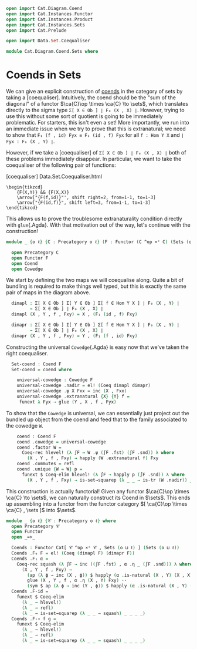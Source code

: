 ```agda
open import Cat.Diagram.Coend
open import Cat.Instances.Functor
open import Cat.Instances.Product
open import Cat.Instances.Sets
open import Cat.Prelude

open import Data.Set.Coequaliser

module Cat.Diagram.Coend.Sets where
```

# Coends in Sets

We can give an explicit construction of [coends] in the category of sets
by taking a [coequaliser]. Intuitively, the coend should be the
"sum of the diagonal" of a functor $\ca{C}\op \times \ca{C} \to \sets$,
which translates directly to the sigma type `Σ[ X ∈ Ob ] ∣ F₀ (X , X) ∣`.
However, trying to use this without some sort of quotient is going to
be immediately problematic. For starters, this isn't even a set!
More importantly, we run into an immediate issue when we try to prove
that this is extranatural; we need to show that
`F₁ (f , id) Fyx ≡ F₁ (id , f) Fyx` for all `f : Hom Y X` and
`∣ Fyx : F₀ (X , Y) ∣`.

[coends]: Cat.Diagram.Coend.html

However, if we take a [coequaliser] of `Σ[ X ∈ Ob ] ∣ F₀ (X , X) ∣` both
of these problems immediately disappear. In particular, we want to take
the coequaliser of the following pair of functions:

[coequaliser] Data.Set.Coequaliser.html

~~~{.quiver}
\begin{tikzcd}
	{F(X,Y)} && {F(X,X)}
	\arrow["{F(f,id)}"', shift right=2, from=1-1, to=1-3]
	\arrow["{F(id,f)}", shift left=3, from=1-1, to=1-3]
\end{tikzcd}
~~~

This allows us to prove the troublesome extranaturality condition
directly with `glue`{.Agda}. With that motivation out of the way, let's
continue with the construction!

```agda
module _ {o ℓ} {C : Precategory o ℓ} (F : Functor (C ^op ×ᶜ C) (Sets (o ⊔ ℓ))) where

  open Precategory C
  open Functor F
  open Coend
  open Cowedge
```

We start by defining the two maps we will coequalise along. Quite a
bit of bundling is required to make things well typed, but this is
exactly the same pair of maps in the diagram above.

```agda
  dimapl : Σ[ X ∈ Ob ] Σ[ Y ∈ Ob ] Σ[ f ∈ Hom Y X ] ∣ F₀ (X , Y) ∣
         → Σ[ X ∈ Ob ] ∣ F₀ (X , X) ∣
  dimapl (X , Y , f , Fxy) = X , (F₁ (id , f) Fxy)

  dimapr : Σ[ X ∈ Ob ] Σ[ Y ∈ Ob ] Σ[ f ∈ Hom Y X ] ∣ F₀ (X , Y) ∣
         → Σ[ X ∈ Ob ] ∣ F₀ (X , X) ∣
  dimapr (X , Y , f , Fxy) = Y , (F₁ (f , id) Fxy)
```

Constructing the universal `Cowedge`{.Agda} is easy now that we've
taken the right coequaliser.

```agda
  Set-coend : Coend F
  Set-coend = coend where

    universal-cowedge : Cowedge F
    universal-cowedge .nadir = el! (Coeq dimapl dimapr)
    universal-cowedge .ψ X Fxx = inc (X , Fxx)
    universal-cowedge .extranatural {X} {Y} f =
     funext λ Fyx → glue (Y , X , f , Fyx)
```

To show that the `Cowedge` is universal, we can essentially just
project out the bundled up object from the coend and feed that
to the family associated to the cowedge `W`.

```agda
    coend : Coend F
    coend .cowedge = universal-cowedge
    coend .factor W =
      Coeq-rec hlevel! (λ ∫F → W .ψ (∫F .fst) (∫F .snd)) λ where
        (X , Y , f , Fxy) → happly (W .extranatural f) Fxy
    coend .commutes = refl
    coend .unique {W = W} p =
      funext $ Coeq-elim hlevel! (λ ∫F → happly p (∫F .snd)) λ where
        (X , Y , f , Fxy) → is-set→squarep (λ _ _ → is-tr (W .nadir)) _ _ _ _
```

This construction is actually functorial! Given any functor
$\ca{C}\op \times \ca{C} \to \sets$, we can naturally construct its
Coend in $\sets$. This ends up assembling into a functor from the
functor category $[ \ca{C}\op \times \ca{C} , \sets ]$ into $\sets$.

```agda
module _ {o ℓ} {𝒞 : Precategory o ℓ} where
  open Precategory 𝒞
  open Functor
  open _=>_

  Coends : Functor Cat[ 𝒞 ^op ×ᶜ 𝒞 , Sets (o ⊔ ℓ) ] (Sets (o ⊔ ℓ))
  Coends .F₀ F = el! (Coeq (dimapl F) (dimapr F))
  Coends .F₁ α =
    Coeq-rec squash (λ ∫F → inc ((∫F .fst) , α .η _ (∫F .snd))) λ where
      (X , Y , f , Fxy) →
        (ap (λ ϕ → inc (X , ϕ)) $ happly (α .is-natural (X , Y) (X , X) (id , f)) Fxy) ··
        glue (X , Y , f , α .η (X , Y) Fxy) ··
        (sym $ ap (λ ϕ → inc (Y , ϕ)) $ happly (α .is-natural (X , Y) (Y , Y) (f , id)) Fxy)
  Coends .F-id =
    funext $ Coeq-elim
      (λ _ → hlevel!)
      (λ _ → refl)
      (λ _ → is-set→squarep (λ _ _ → squash) _ _ _ _)
  Coends .F-∘ f g =
    funext $ Coeq-elim
      (λ _ → hlevel!)
      (λ _ → refl)
      (λ _ → is-set→squarep (λ _ _ → squash) _ _ _ _)
```

